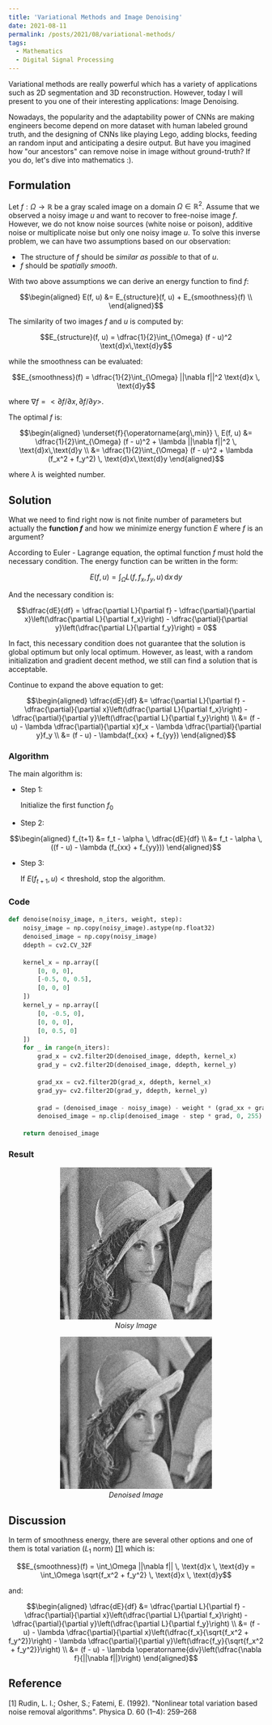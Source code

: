```yaml
---
title: 'Variational Methods and Image Denoising'
date: 2021-08-11
permalink: /posts/2021/08/variational-methods/
tags:
  - Mathematics
  - Digital Signal Processing
---
```


Variational methods are really powerful which has a variety of applications such as 2D segmentation and 3D reconstruction. However, today I will present to you one of their interesting applications: Image Denoising.

Nowadays, the popularity and the adaptability power of CNNs are making engineers become depend on more dataset with human labeled ground truth, and the designing of CNNs like playing Lego, adding blocks, feeding an random input and anticipating a desire output. But have you imagined how "our ancestors" can remove noise in image without ground-truth? If you do, let's dive into mathematics :).


## Formulation

Let $f: \Omega \rightarrow \mathbb{R}$ be a gray scaled image on a domain $\Omega \in \mathbb{R}^2$. Assume that we observed a noisy image $u$ and want to recover to free-noise image $f$. However, we do not know noise sources (white noise or poison), additive noise or multiplicate noise but only one noisy image $u$. To solve this inverse problem, we can have two assumptions based on our observation:

* The structure of $f$ should be *similar as possible* to that of $u$.
* $f$ should be *spatially smooth*.

With two above assumptions we can derive an energy function to find $f$:

$$\begin{aligned}
  E(f, u) &= E_{structure}(f, u) + E_{smoothness}(f) \\
\end{aligned}$$

The similarity of two images $f$ and $u$ is computed by:

$$E_{structure}(f, u) = \dfrac{1}{2}\int_{\Omega} (f - u)^2 \text{d}x\,\text{d}y$$

while the smoothness can be evaluated:

$$E_{smoothness}(f) = \dfrac{1}{2}\int_{\Omega} ||\nabla f||^2 \text{d}x \, \text{d}y$$

where $\nabla f = <\partial f/\partial x, \partial f/ \partial y>$.

The optimal $f$ is:

$$\begin{aligned}
  \underset{f}{\operatorname{arg\,min}} \, E(f, u) &= \dfrac{1}{2}\int_{\Omega} (f - u)^2 + \lambda ||\nabla f||^2 \, \text{d}x\,\text{d}y \\
  &= \dfrac{1}{2}\int_{\Omega} (f - u)^2 + \lambda (f_x^2 + f_y^2) \, \text{d}x\,\text{d}y
\end{aligned}$$

where $\lambda$ is weighted number.

## Solution

What we need to find right now is not finite number of parameters but actually the **function $f$** and how we minimize energy function $E$ where $f$ is an argument?

According to Euler - Lagrange equation, the optimal function $f$ must hold the necessary condition. The energy function can be written in the form:

$$E(f, u) = \int_{\Omega}L(f, f_x, f_y,u) \, \text{d}x \, \text{d}y$$

And the necessary condition is:

$$\dfrac{dE}{df} = \dfrac{\partial L}{\partial f} - \dfrac{\partial}{\partial x}\left(\dfrac{\partial L}{\partial f_x}\right) - \dfrac{\partial}{\partial y}\left(\dfrac{\partial L}{\partial f_y}\right) = 0$$

In fact, this necessary condition does not guarantee that the solution is global optimum but only local optimum. However, as least, with a random initialization and gradient decent method, we still can find a solution that is acceptable.

Continue to expand the above equation to get:

$$\begin{aligned}
  \dfrac{dE}{df} &= \dfrac{\partial L}{\partial f} - \dfrac{\partial}{\partial x}\left(\dfrac{\partial L}{\partial f_x}\right) - \dfrac{\partial}{\partial y}\left(\dfrac{\partial L}{\partial f_y}\right) \\
  &= (f - u) - \lambda \dfrac{\partial}{\partial x}f_x - \lambda \dfrac{\partial}{\partial y}f_y \\
  &= (f - u) - \lambda(f_{xx} + f_{yy})
\end{aligned}$$

### Algorithm

The main algorithm is:

* Step 1:
  
  Initialize the first function $f_0$

* Step 2:
  
$$\begin{aligned}
  f_{t+1} &= f_t - \alpha \, \dfrac{dE}{df} \\
          &= f_t - \alpha \, ((f - u) - \lambda (f_{xx} + f_{yy}))
\end{aligned}$$

* Step 3:
  
  If $E(f_{t + 1}, u) < \text{threshold}$, stop the algorithm.

### Code

```py
def denoise(noisy_image, n_iters, weight, step):
    noisy_image = np.copy(noisy_image).astype(np.float32)
    denoised_image = np.copy(noisy_image)
    ddepth = cv2.CV_32F

    kernel_x = np.array([
        [0, 0, 0],
        [-0.5, 0, 0.5],
        [0, 0, 0]
    ])
    kernel_y = np.array([
        [0, -0.5, 0],
        [0, 0, 0],
        [0, 0.5, 0]
    ])
    for _ in range(n_iters):
        grad_x = cv2.filter2D(denoised_image, ddepth, kernel_x)
        grad_y = cv2.filter2D(denoised_image, ddepth, kernel_y)

        grad_xx = cv2.filter2D(grad_x, ddepth, kernel_x)
        grad_yy= cv2.filter2D(grad_y, ddepth, kernel_y)

        grad = (denoised_image - noisy_image) - weight * (grad_xx + grad_yy)
        denoised_image = np.clip(denoised_image - step * grad, 0, 255)

    return denoised_image
```

### Result

<p align = "center">
    <img width="300"  src="/figure/variational_methods_denoising/noisy.jpg"/>
    <br>
    <i>Noisy Image</i>
</p>

<p align = "center">
    <img width="300"  src="/figure/variational_methods_denoising/denoised.jpg"/>
    <br>
    <i>Denoised Image</i>
</p>

## Discussion

In term of smoothness energy, there are several other options and one of them is total variation ($L_1$ norm) [[1]](#1) which is:

$$E_{smoothness}(f) = \int_\Omega ||\nabla f|| \, \text{d}x \, \text{d}y = \int_\Omega \sqrt{f_x^2 + f_y^2} \, \text{d}x \, \text{d}y$$

and:

$$\begin{aligned}
  \dfrac{dE}{df} &= \dfrac{\partial L}{\partial f} - \dfrac{\partial}{\partial x}\left(\dfrac{\partial L}{\partial f_x}\right) - \dfrac{\partial}{\partial y}\left(\dfrac{\partial L}{\partial f_y}\right) \\
  &= (f - u) - \lambda \dfrac{\partial}{\partial x}\left(\dfrac{f_x}{\sqrt{f_x^2 + f_y^2}}\right) - \lambda \dfrac{\partial}{\partial y}\left(\dfrac{f_y}{\sqrt{f_x^2 + f_y^2}}\right) \\
  &= (f - u) - \lambda \operatorname{div}\left(\dfrac{\nabla f}{||\nabla f||}\right)
\end{aligned}$$

## Reference

<a id="1">[1]</a>
Rudin, L. I.; Osher, S.; Fatemi, E. (1992). "Nonlinear total variation based noise removal algorithms". Physica D. 60 (1–4): 259–268